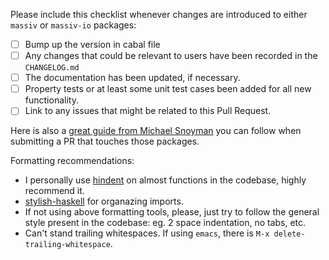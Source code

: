 Please include this checklist whenever changes are introduced to either `massiv` or `massiv-io` packages:

* [ ] Bump up the version in cabal file
* [ ] Any changes that could be relevant to users have been recorded in the `CHANGELOG.md`
* [ ] The documentation has been updated, if necessary.
* [ ] Property tests or at least some unit test cases been added for all new functionality.
* [ ] Link to any issues that might be related to this Pull Request.

Here is also a [great guide from Michael Snoyman](https://www.snoyman.com/blog/2017/06/how-to-send-me-a-pull-request) you can follow when submitting a PR that touches those packages.

Formatting recommendations:

* I personally use [hindent](https://www.stackage.org/package/hindent) on almost functions in the codebase, highly recommend it.
* [stylish-haskell](https://www.stackage.org/package/stylish-haskell) for organazing imports.
* If not using above formatting tools, please, just try to follow the general style present in the codebase: eg. 2 space indentation, no tabs, etc.
* Can't stand trailing whitespaces. If using `emacs`, there is `M-x delete-trailing-whitespace`.

